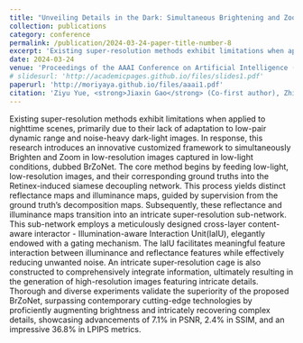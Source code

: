 ```yaml
---
title: "Unveiling Details in the Dark: Simultaneous Brightening and Zooming for Low-Light Image Enhancement"
collection: publications
category: conference
permalink: /publication/2024-03-24-paper-title-number-8
excerpt: 'Existing super-resolution methods exhibit limitations when applied to nighttime scenes, primarily due to their lack of adaptation to low-pair dynamic range and noise-heavy dark-light images. In response, this research introduces an innovative customized framework to simultaneously Brighten and Zoom in low-resolution images captured in low-light conditions, dubbed BrZoNet. ...'
date: 2024-03-24
venue: 'Proceedings of the AAAI Conference on Artificial Intelligence (AAAI)'
# slidesurl: 'http://academicpages.github.io/files/slides1.pdf'
paperurl: 'http://moriyaya.github.io/files/aaai1.pdf'
citation: 'Ziyu Yue, <strong>Jiaxin Gao</strong> (Co-first author), Zhixun Su. Unveiling Details in the Dark: Simultaneous Brightening and Zooming for Low-Light Image Enhancement[C]//Proceedings of the AAAI Conference on Artificial Intelligence. 2024, 38(7): 6899-6907.'
---
```


Existing super-resolution methods exhibit limitations when applied to nighttime scenes, primarily due to their lack of adaptation to low-pair dynamic range and noise-heavy dark-light images. In response, this research introduces an innovative customized framework to simultaneously Brighten and Zoom in low-resolution images captured in low-light conditions, dubbed BrZoNet. The core method begins by feeding low-light, low-resolution images, and their corresponding ground truths into the Retinex-induced siamese decoupling network. This process yields distinct reflectance maps and illuminance maps, guided by supervision from the ground truth’s decomposition maps. Subsequently, these reflectance and illuminance maps transition into an intricate super-resolution sub-network. This sub-network employs a meticulously designed cross-layer content-aware interactor - Illumination-aware Interaction Unit(IaIU), elegantly endowed with a gating mechanism. The IaIU facilitates meaningful feature interaction between illuminance and reflectance features while effectively reducing unwanted noise. An intricate super-resolution cage is also constructed to comprehensively integrate information, ultimately resulting in the generation of high-resolution images featuring intricate details. Thorough and diverse experiments validate the superiority of the proposed BrZoNet, surpassing contemporary cutting-edge technologies by proficiently augmenting brightness and intricately recovering complex details, showcasing advancements of 7.1% in PSNR, 2.4% in SSIM, and an impressive 36.8% in LPIPS metrics.